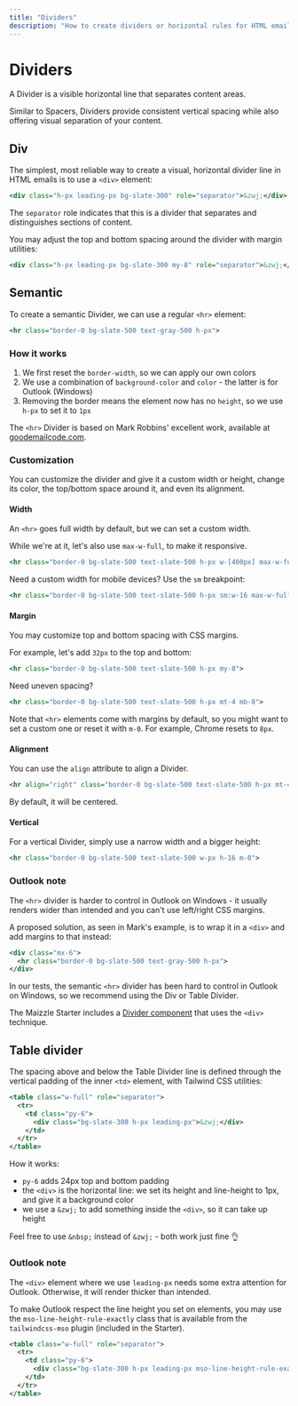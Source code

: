 ```yaml
---
title: "Dividers"
description: "How to create dividers or horizontal rules for HTML emails."
---
```


# Dividers

A Divider is a visible horizontal line that separates content areas.

Similar to Spacers, Dividers provide consistent vertical spacing while also offering visual separation of your content.

## Div

The simplest, most reliable way to create a visual, horizontal divider line in HTML emails is to use a `<div>` element:

```xml [src/templates/example.html]
<div class="h-px leading-px bg-slate-300" role="separator">&zwj;</div>
```

The `separator` role indicates that this is a divider that separates and distinguishes sections of content.

You may adjust the top and bottom spacing around the divider with margin utilities:

```xml [src/templates/example.html]
<div class="h-px leading-px bg-slate-300 my-8" role="separator">&zwj;</div>
```

## Semantic

To create a semantic Divider, we can use a regular `<hr>` element:

```xml [src/templates/example.html]
<hr class="border-0 bg-slate-500 text-gray-500 h-px">
```

### How it works

1. We first reset the `border-width`, so we can apply our own colors
2. We use a combination of `background-color` and `color` - the latter is for Outlook (Windows)
3. Removing the border means the element now has no `height`, so we use `h-px` to set it to `1px`

The `<hr>` Divider is based on Mark Robbins' excellent work, available at [goodemailcode.com](https://www.goodemailcode.com/email-code/hr).

### Customization

You can customize the divider and give it a custom width or height, change its color, the top/bottom space around it, and even its alignment.

#### Width

An `<hr>` goes full width by default, but we can set a custom width.

While we're at it, let's also use `max-w-full`, to make it responsive.

```xml [src/templates/example.html]
<hr class="border-0 bg-slate-500 text-slate-500 h-px w-[400px] max-w-full">
```

Need a custom width for mobile devices? Use the `sm` breakpoint:

```xml [src/templates/example.html]
<hr class="border-0 bg-slate-500 text-slate-500 h-px sm:w-16 max-w-full">
```

#### Margin

You may customize top and bottom spacing with CSS margins.

For example, let's add `32px` to the top and bottom:

```xml [src/templates/example.html]
<hr class="border-0 bg-slate-500 text-slate-500 h-px my-8">
```

Need uneven spacing?

```xml [src/templates/example.html]
<hr class="border-0 bg-slate-500 text-slate-500 h-px mt-4 mb-8">
```

<Alert>Note that `<hr>` elements come with margins by default, so you might want to set a custom one or reset it with `m-0`. For example, Chrome resets to `8px`.</Alert>

#### Alignment

You can use the `align` attribute to align a Divider.

```xml [src/templates/example.html]
<hr align="right" class="border-0 bg-slate-500 text-slate-500 h-px mt-4 mb-8">
```

By default, it will be centered.

#### Vertical

For a vertical Divider, simply use a narrow width and a bigger height:

```xml [src/templates/example.html]
<hr class="border-0 bg-slate-500 text-slate-500 w-px h-16 m-0">
```

### Outlook note

The `<hr>` divider is harder to control in Outlook on Windows - it usually renders wider than intended and you can't use left/right CSS margins.

A proposed solution, as seen in Mark's example, is to wrap it in a `<div>` and add margins to that instead:

```xml [src/templates/example.html]
<div class="mx-6">
  <hr class="border-0 bg-slate-500 text-gray-500 h-px">
</div>
```

In our tests, the semantic `<hr>` divider has been hard to control in Outlook on Windows, so we recommend using the Div or Table Divider.

The Maizzle Starter includes a [Divider component](/docs/components/divider) that uses the `<div>` technique.

## Table divider

The spacing above and below the Table Divider line is defined through the vertical padding of the inner `<td>` element, with Tailwind CSS utilities:

```xml [src/templates/example.html]
<table class="w-full" role="separator">
  <tr>
    <td class="py-6">
      <div class="bg-slate-300 h-px leading-px">&zwj;</div>
    </td>
  </tr>
</table>
```

How it works:

- `py-6` adds 24px top and bottom padding
- the `<div>` is the horizontal line: we set its height and line-height to 1px, and give it a background color
- we use a `&zwj;` to add something inside the `<div>`, so it can take up height

Feel free to use `&nbsp;` instead of `&zwj;` - both work just fine 👌

### Outlook note

The `<div>` element where we use `leading-px` needs some extra attention for Outlook. Otherwise, it will render thicker than intended.

To make Outlook respect the line height you set on elements, you may use the `mso-line-height-rule-exactly` class that is available from the `tailwindcss-mso` plugin (included in the Starter).

```xml [src/templates/example.html]
<table class="w-full" role="separator">
  <tr>
    <td class="py-6">
      <div class="bg-slate-300 h-px leading-px mso-line-height-rule-exactly">&zwj;</div>
    </td>
  </tr>
</table>
```
